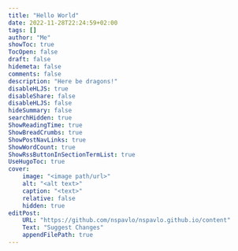 ```yaml
---
title: "Hello World"
date: 2022-11-28T22:24:59+02:00
tags: []
author: "Me"
showToc: true
TocOpen: false
draft: false
hidemeta: false
comments: false
description: "Here be dragons!"
disableHLJS: true
disableShare: false
disableHLJS: false
hideSummary: false
searchHidden: true
ShowReadingTime: true
ShowBreadCrumbs: true
ShowPostNavLinks: true
ShowWordCount: true
ShowRssButtonInSectionTermList: true
UseHugoToc: true
cover:
    image: "<image path/url>"
    alt: "<alt text>"
    caption: "<text>"
    relative: false
    hidden: true
editPost:
    URL: "https://github.com/nspavlo/nspavlo.github.io/content"
    Text: "Suggest Changes"
    appendFilePath: true
---
```

